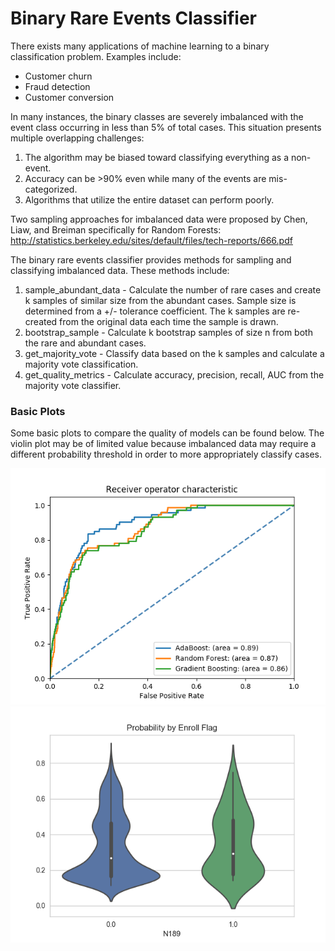 # Binary Rare Events Classifier

There exists many applications of machine learning to a binary classification problem.  Examples include:

+ Customer churn
+ Fraud detection
+ Customer conversion

In many instances, the binary classes are severely imbalanced with the event class occurring in less than 5% of total cases.  This situation presents multiple overlapping challenges:

1. The algorithm may be biased toward classifying everything as a non-event.
2. Accuracy can be >90% even while many of the events are mis-categorized.
3. Algorithms that utilize the entire dataset can perform poorly.

Two sampling approaches for imbalanced data were proposed by Chen, Liaw, and Breiman specifically for Random Forests:
http://statistics.berkeley.edu/sites/default/files/tech-reports/666.pdf

The binary rare events classifier provides methods for sampling and classifying imbalanced data.  These methods include:
1. sample_abundant_data - Calculate the number of rare cases and create k samples of similar size from the abundant cases.  Sample size is determined from a +/- tolerance coefficient.  The k samples are re-created from the original data each time the sample is drawn.
2. bootstrap_sample - Calculate k bootstrap samples of size n from both the rare and abundant cases.
3. get_majority_vote - Classify data based on the k samples and calculate a majority vote classification.
4. get_quality_metrics - Calculate accuracy, precision, recall, AUC from the majority vote classifier.

### Basic Plots
Some basic plots to compare the quality of models can be found below.  The violin plot may be of limited value because imbalanced data may require a different probability threshold in order to more appropriately classify cases.

![roc_chart](images/roc_chart.png "ROC Chart")
![violin_plot](images/violin_plot.png "Violin Plot")
